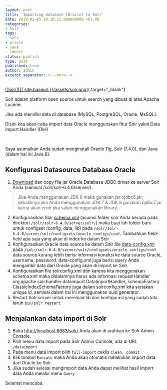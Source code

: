 ```yaml
---
layout: post
title: 'Importing database (Oracle) to Solr'
date: 2019-02-05 10:10:15.000000000 +07:00
categories:
- Solr
tags:
- solr
- oracle
- java
- import
status: publish
type: post
published: true
author: admin
excerpt_separator: <!--more-->
---
```



[![Solr]({{ site.baseurl }}/assets/solr.png)](http://lucene.apache.org/solr/){:target="_blank"}

Solr adalah platform open source untuk search yang dibuat di atas Apache Lucene.

Jika ada memiliki data di database (MySQL, PostgreSQL, Oracle, MsSQL).

Disini kita akan coba import data Oracle menggunakan fitur Solr yakni Data Import Handler (DIH)
<!--more--><br />
Saya asumsikan Anda sudah menginstall Oracle 11g, Solr (7.4.0), dan Java (dalam hal ini Java 8).

## Konfigurasi Datasource Database Oracle
1. [Download](https://www.oracle.com/technetwork/database/application-development/jdbc/downloads/index.html) dan copy file jar Oracle Database JDBC driver ke server Solr Anda (semisal /solr/solr-6.4.0/server/). 
> Jika Anda menggunakan JDK 6 maka gunakan jar ojdbc6.jar, sebaliknya jika Anda menggunakan JDK 7 & JDK 8 gunakan ojdbc7.jar karna akan error jika salah menggunakan library.

2. Konfigurasikan Solr [schema.xml](https://gist.githubusercontent.com/jefrip/8c3fa95bb84ddc5d3a19a76d0df33f5e/raw/a24bf9a09df54cb86d58ec33e8f6f99eb340d320/schema.xml) (asumsi folder solr Anda berada pada direktori `/solr/solr-6.4.0/server/solr/`) maka buat lah folder baru untuk configset (config, data, lib) pada `/solr/solr-6.4.0/server/solr/configsets/oracle_configs/conf`. Tambahkan field-field apa saja yang akan di index ke dalam Solr
3. Konfigurasikan Oracle data source ke dalam Solr file [data-config.xml](https://gist.githubusercontent.com/jefrip/abaea5ce2141459d5ecb9f92a4c77ef5/raw/e19a1b66d330471063c1142dc37cdf29925291b5/data-config.xml) pada `/solr/solr-6.4.0/server/solr/configsets/oracle_configs/conf` data source kurang lebih berisi informasi koneksi ke data source Oracle, username, password. data-config.xml juga berisi query Anda mengambil data dari Oracle yang akan di import ke Solr.
4. Konfigurasikan file solrconfig.xml dan karena kita menggunakan schema.xml maka didalamnya harus ada informasi requestHandler org.apache.solr.handler.dataimport.DataImportHandler, schemaFactory ClassicIndexSchemaFactory juga dalam solrconfig.xml kita sertakan unique id, semisal dalam hal ini menggunakan uuid generator.
5. Restart Solr server untuk mereload lib dan konfigurasi yang sudah kita taruh `bin/solr restart`

## Menjalankan data import di Solr
1. Buka [http://localhost:8983/solr/](http://localhost:8983/solr/) Anda akan di arahkan ke Solr Admin Console.
2. Pilih menu data import pada Solr Admin Console, ada di URL `/dataimport`
3. Pada menu data import pilih `full-import` ceklis `clean, commit`
4. Klik tombol `Execute` maka Anda akan otomatis melakukan import data dari Oracle ke Solr.
5. Jika sudah selesai mengimport data Anda dapat melihat hasil import data Anda melalui menu `Query`

Selamat mencoba.